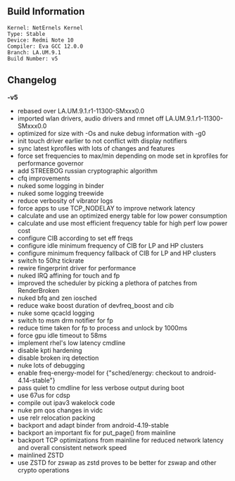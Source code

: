 ## Build Information
```
Kernel: NetErnels Kernel
Type: Stable
Device: Redmi Note 10
Compiler: Eva GCC 12.0.0
Branch: LA.UM.9.1
Build Number: v5
```
## Changelog
**-v5**

* rebased over LA.UM.9.1.r1-11300-SMxxx0.0
* imported wlan drivers, audio drivers and rmnet off LA.UM.9.1.r1-11300-SMxxx0.0
* optimized for size with -Os and nuke debug information with -g0
* init touch driver earlier to not conflict with display notifiers
* sync latest kprofiles with lots of changes and features
* force set frequencies to max/min depending on mode set in kprofiles for performance governor
* add STREEBOG russian cryptographic algorithm
* cfq improvements
* nuked some logging in binder
* nuked some logging treewide
* reduce verbosity of vibrator logs
* force apps to use TCP_NODELAY to improve network latency
* calculate and use an optimized energy table for low power consumption
* calculate and use most efficient frequency table for high perf low power cost
* configure CIB according to set eff freqs
* configure idle minimum frequency of CIB for LP and HP clusters
* configure minimum frequency fallback of CIB for LP and HP clusters
* switch to 50hz tickrate
* rewire fingerprint driver for performance
* nuked IRQ affining for touch and fp
* improved the scheduler by picking a plethora of patches from RenderBroken
* nuked bfq and zen iosched
* reduce wake boost duration of devfreq_boost and cib
* nuke some qcacld logging
* switch to msm drm notifier for fp
* reduce time taken for fp to process and unlock by 1000ms
* force gpu idle timeout to 58ms
* implement rhel's low latency cmdline
* disable kpti hardening
* disable broken irq detection
* nuke lots of debugging
* enable freq-energy-model for {"sched/energy: checkout to android-4.14-stable"}
* pass quiet to cmdline for less verbose output during boot
* use 67us for cdsp
* compile out ipav3 wakelock code
* nuke pm qos changes in vidc
* use relr relocation packing
* backport and adapt binder from android-4.19-stable
* backport an important fix for put_page() from mainline
* backport TCP optimizations from mainline for reduced network latency and overall consistent network speed
* mainlined ZSTD
* use ZSTD for zswap as zstd proves to be better for zswap and other crypto operations
